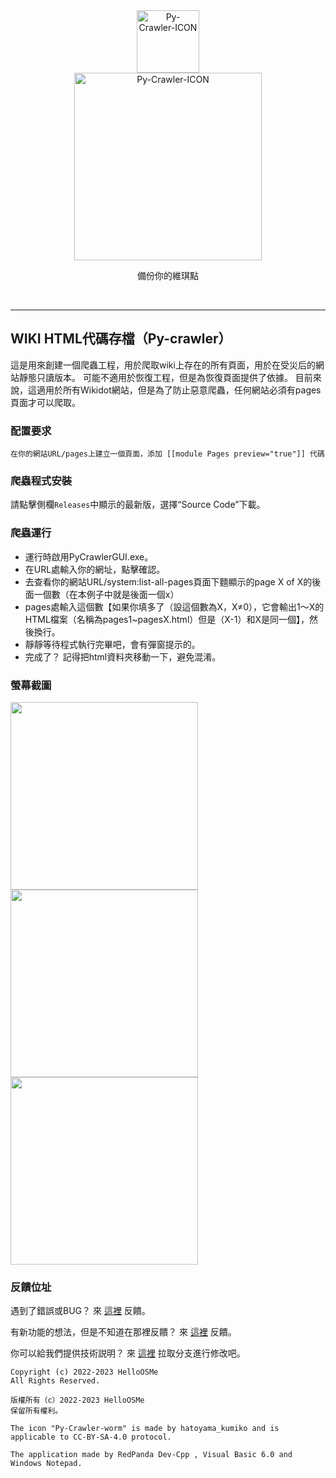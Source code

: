 <div class="center" align="center">
  <a href="#">
    <img alt="Py-Crawler-ICON" src="https://helloosdisk.wikidot.com/local--files/file:github/Pyc" width="100px">
  </a><br/>
  <img alt="Py-Crawler-ICON" src="https://helloosdisk.wikidot.com/local--files/file:github/pyctext.png" width="300px">
  <p>備份你的維琪點</p>
  <img alt="" src="https://img.shields.io/github/license/HelloOSMe/Py-crawler">&nbsp;&nbsp;<img alt="" src="https://img.shields.io/github/v/release/HelloOSMe/Py-Crawler?include_prereleases">&nbsp;&nbsp;<img alt="" src="https://img.shields.io/github/stars/HelloOSMe/Py-crawler">
</div>

---------
## WIKI HTML代碼存檔（Py-crawler）

這是用來創建一個爬蟲工程，用於爬取wiki上存在的所有頁面，用於在受災后的網站靜態只讀版本。 可能不適用於恢復工程，但是為恢復頁面提供了依據。
目前來說，這適用於所有Wikidot網站，但是為了防止惡意爬蟲，任何網站必須有pages頁面才可以爬取。

### **配置要求**
```
在你的網站URL/pages上建立一個頁面，添加 [[module Pages preview="true"]] 代碼
```

### **爬蟲程式安裝**
請點擊側欄`Releases`中顯示的最新版，選擇“Source Code”下載。

### **爬蟲運行**
* 運行時啟用PyCrawlerGUI.exe。
* 在URL處輸入你的網址，點擊確認。
* 去查看你的網站URL/system:list-all-pages頁面下麵顯示的page X of X的後面一個數（在本例子中就是後面一個x）
* pages處輸入這個數【如果你填多了（設這個數為X，X≠0），它會輸出1～X的HTML檔案（名稱為pages1~pagesX.html）但是（X-1）和X是同一個】，然後換行。
* 靜靜等待程式執行完畢吧，會有彈窗提示的。
* 完成了？ 記得把html資料夾移動一下，避免混淆。

### **螢幕截圖**
<img alt="" src="https://s1.ax1x.com/2023/02/20/pSXVpQJ.jpg" width="300px">  
<img alt="" src="https://s1.ax1x.com/2023/02/20/pSXExWF.jpg" width="300px">  
<img alt="" src="https://s1.ax1x.com/2023/02/20/pSXEzz4.jpg" width="300px">

### **反饋位址**
遇到了錯誤或BUG？ 來 [這裡](https://github.com/HelloOSMe/Py-crawler/issues) 反饋。

有新功能的想法，但是不知道在那裡反饋？ 來 [這裡](https://github.com/HelloOSMe/Py-crawler/issues) 反饋。

你可以給我們提供技術説明？ 來 [這裡](https://github.com/HelloOSMe/Py-crawler/fork) 拉取分支進行修改吧。

```
Copyright (c) 2022-2023 HelloOSMe
All Rights Reserved.

版權所有（c）2022-2023 HelloOSMe
保留所有權利。

The icon "Py-Crawler-worm" is made by hatoyama_kumiko and is applicable to CC-BY-SA-4.0 protocol.

The application made by RedPanda Dev-Cpp , Visual Basic 6.0 and Windows Notepad.
```
